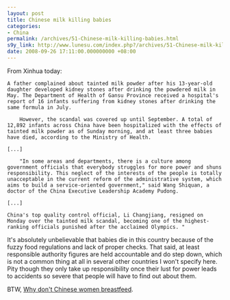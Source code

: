 ```yaml
---
layout: post
title: Chinese milk killing babies
categories:
- China
permalink: /archives/51-Chinese-milk-killing-babies.html
s9y_link: http://www.lunesu.com/index.php?/archives/51-Chinese-milk-killing-babies.html
date: 2008-09-26 17:11:00.000000000 +08:00
---
```

From Xinhua today:

```
A father complained about tainted milk powder after his 13-year-old daughter developed kidney stones after drinking the powdered milk in May. The Department of Health of Gansu Province received a hospital's report of 16 infants suffering from kidney stones after drinking the same formula in July.

    However, the scandal was covered up until September. A total of 12,892 infants across China have been hospitalized with the effects of tainted milk powder as of Sunday morning, and at least three babies have died, according to the Ministry of Health.

[...]

    "In some areas and departments, there is a culture among government officials that everybody struggles for more power and shuns responsibility. This neglect of the interests of the people is totally unacceptable in the current reform of the administrative system, which aims to build a service-oriented government," said Wang Shiquan, a doctor of the China Executive Leadership Academy Pudong.

[...]

China's top quality control official, Li Changjiang, resigned on Monday over the tainted milk scandal, becoming one of the highest-ranking officials punished after the acclaimed Olympics. "
```

It's absolutely unbelievable that babies die in this country because of the fuzzy food regulations and lack of proper checks. That said, at least responsible authority figures are held accountable and do step down, which is not a common thing at all in several other countries I won't specify here. Pity though they only take up responsibility once their lust for power leads to accidents so severe that people will have to find out about them.

BTW, <a href="http://www.danwei.org/milk/yanhong_on_breastfeeding_in_ch.php">Why don't Chinese women breastfeed</a>.
